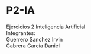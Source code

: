 # P2-IA
Ejercicios 2 Inteligencia Artificial </br>
Integrantes: </br>
Guerrero Sanchez Irvin </br>
Cabrera García Daniel <br>
